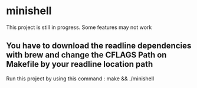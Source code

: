 # minishell

This project is still in progress. Some features may not work

## You have to download the readline dependencies with brew and change the CFLAGS Path on Makefile by your readline location path
Run this project by using this command :
make && ./minishell
